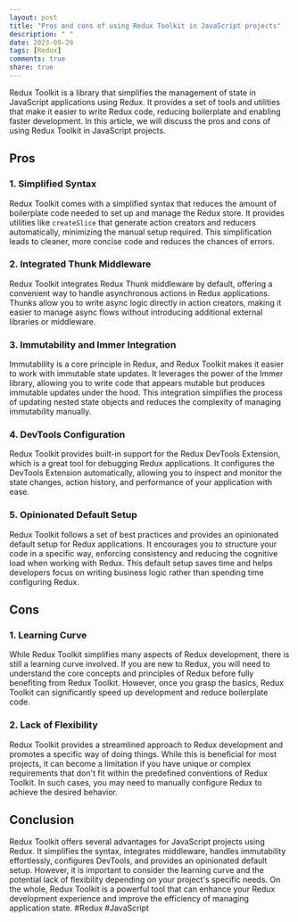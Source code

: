 ```yaml
---
layout: post
title: "Pros and cons of using Redux Toolkit in JavaScript projects"
description: " "
date: 2023-09-29
tags: [Redux]
comments: true
share: true
---
```


Redux Toolkit is a library that simplifies the management of state in JavaScript applications using Redux. It provides a set of tools and utilities that make it easier to write Redux code, reducing boilerplate and enabling faster development. In this article, we will discuss the pros and cons of using Redux Toolkit in JavaScript projects.

## Pros

### 1. Simplified Syntax
Redux Toolkit comes with a simplified syntax that reduces the amount of boilerplate code needed to set up and manage the Redux store. It provides utilities like `createSlice` that generate action creators and reducers automatically, minimizing the manual setup required. This simplification leads to cleaner, more concise code and reduces the chances of errors.

### 2. Integrated Thunk Middleware
Redux Toolkit integrates Redux Thunk middleware by default, offering a convenient way to handle asynchronous actions in Redux applications. Thunks allow you to write async logic directly in action creators, making it easier to manage async flows without introducing additional external libraries or middleware.

### 3. Immutability and Immer Integration
Immutability is a core principle in Redux, and Redux Toolkit makes it easier to work with immutable state updates. It leverages the power of the Immer library, allowing you to write code that appears mutable but produces immutable updates under the hood. This integration simplifies the process of updating nested state objects and reduces the complexity of managing immutability manually.

### 4. DevTools Configuration
Redux Toolkit provides built-in support for the Redux DevTools Extension, which is a great tool for debugging Redux applications. It configures the DevTools Extension automatically, allowing you to inspect and monitor the state changes, action history, and performance of your application with ease.

### 5. Opinionated Default Setup
Redux Toolkit follows a set of best practices and provides an opinionated default setup for Redux applications. It encourages you to structure your code in a specific way, enforcing consistency and reducing the cognitive load when working with Redux. This default setup saves time and helps developers focus on writing business logic rather than spending time configuring Redux.

## Cons

### 1. Learning Curve
While Redux Toolkit simplifies many aspects of Redux development, there is still a learning curve involved. If you are new to Redux, you will need to understand the core concepts and principles of Redux before fully benefiting from Redux Toolkit. However, once you grasp the basics, Redux Toolkit can significantly speed up development and reduce boilerplate code.

### 2. Lack of Flexibility
Redux Toolkit provides a streamlined approach to Redux development and promotes a specific way of doing things. While this is beneficial for most projects, it can become a limitation if you have unique or complex requirements that don't fit within the predefined conventions of Redux Toolkit. In such cases, you may need to manually configure Redux to achieve the desired behavior.

## Conclusion

Redux Toolkit offers several advantages for JavaScript projects using Redux. It simplifies the syntax, integrates middleware, handles immutability effortlessly, configures DevTools, and provides an opinionated default setup. However, it is important to consider the learning curve and the potential lack of flexibility depending on your project's specific needs. On the whole, Redux Toolkit is a powerful tool that can enhance your Redux development experience and improve the efficiency of managing application state. #Redux #JavaScript